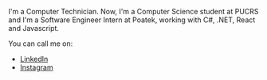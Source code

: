 
I'm a Computer Technician. 
Now, I'm a Computer Science student at PUCRS and I'm a Software Engineer Intern at Poatek, working with C#, .NET, React and Javascript. 

You can call me on: 
* [LinkedIn](doc:www.linkedin.com/in/morgana-weber-280295142/)
* [Instagram](www.instagram.com/_morgsweber/)

